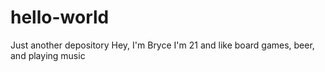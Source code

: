 # hello-world
Just another depository
Hey, I'm Bryce
I'm 21 and like board games, beer, and playing music

